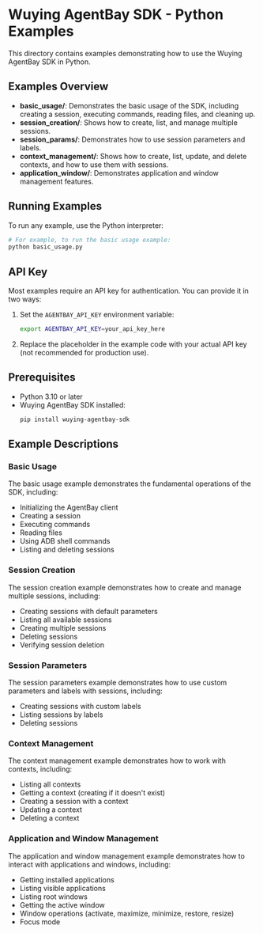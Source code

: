 # Wuying AgentBay SDK - Python Examples

This directory contains examples demonstrating how to use the Wuying AgentBay SDK in Python.

## Examples Overview

- **basic_usage/**: Demonstrates the basic usage of the SDK, including creating a session, executing commands, reading files, and cleaning up.
- **session_creation/**: Shows how to create, list, and manage multiple sessions.
- **session_params/**: Demonstrates how to use session parameters and labels.
- **context_management/**: Shows how to create, list, update, and delete contexts, and how to use them with sessions.
- **application_window/**: Demonstrates application and window management features.

## Running Examples

To run any example, use the Python interpreter:

```bash
# For example, to run the basic usage example:
python basic_usage.py
```

## API Key

Most examples require an API key for authentication. You can provide it in two ways:

1. Set the `AGENTBAY_API_KEY` environment variable:
   ```bash
   export AGENTBAY_API_KEY=your_api_key_here
   ```

2. Replace the placeholder in the example code with your actual API key (not recommended for production use).

## Prerequisites

- Python 3.10 or later
- Wuying AgentBay SDK installed:
  ```bash
  pip install wuying-agentbay-sdk
  ```

## Example Descriptions

### Basic Usage

The basic usage example demonstrates the fundamental operations of the SDK, including:
- Initializing the AgentBay client
- Creating a session
- Executing commands
- Reading files
- Using ADB shell commands
- Listing and deleting sessions

### Session Creation

The session creation example demonstrates how to create and manage multiple sessions, including:
- Creating sessions with default parameters
- Listing all available sessions
- Creating multiple sessions
- Deleting sessions
- Verifying session deletion

### Session Parameters

The session parameters example demonstrates how to use custom parameters and labels with sessions, including:
- Creating sessions with custom labels
- Listing sessions by labels
- Deleting sessions

### Context Management

The context management example demonstrates how to work with contexts, including:
- Listing all contexts
- Getting a context (creating if it doesn't exist)
- Creating a session with a context
- Updating a context
- Deleting a context

### Application and Window Management

The application and window management example demonstrates how to interact with applications and windows, including:
- Getting installed applications
- Listing visible applications
- Listing root windows
- Getting the active window
- Window operations (activate, maximize, minimize, restore, resize)
- Focus mode
